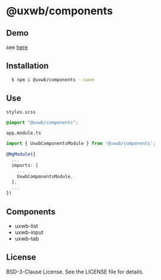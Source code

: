 # @uxwb/components

## Demo

see [here](https://uxwb.ru/)

## Installation

```bash
  $ npm i @uxwb/components --save
```

## Use

`styles.scss`

```scss
@import "@uxwb/components";
```

`app.module.ts`

```typescript
import { UxwbComponentsModule } from '@uxwb/components';

@NgModule({
  ...
  imports: [
    ...
    UxwbComponentsModule,
  ],
  ...
})
```

## Components

* uxwb-list
* uxwb-input
* uxwb-tab

## License

BSD-3-Clause License. See the LICENSE file for details.
